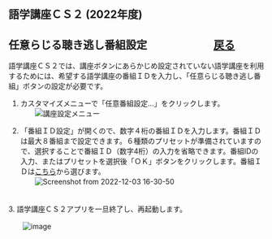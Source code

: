 ## 語学講座ＣＳ２ (2022年度) 
## 任意らじる聴き逃し番組設定　　　　　　 [戻る](https://csreviser.github.io/CaptureStream2/)              

語学講座ＣＳ２では、講座ボタンにあらかじめ設定されていない語学講座を利用するためには、希望する語学講座の番組ＩＤを入力し、「任意らじる聴き逃し番組」ボタンの設定が必要です。 　　　　　　　

1. カスタマイズメニューで「任意番組設定...」をクリックします。            
　　![講座設定メニュー](https://user-images.githubusercontent.com/46049273/202652109-c643f46f-d1f6-4433-ba4f-d3a21e339537.png)
  
  
2. 「番組ＩＤ設定」が開くので、数字４桁の番組ＩＤを入力します。番組ＩＤは最大８番組まで設定できます。６種類のプリセットが準備されていますので、選択することで番組ＩＤ（数字4桁）の入力を省略できます。番組IDの入力、またはプリセットを選択後「ＯＫ」ボタンをクリックします。番組ＩＤは[こちら](https://github.com/CSReviser/CS-English/wiki/%E3%82%89%E3%81%98%E3%82%8B%E2%98%85%E3%82%89%E3%81%98%E3%82%8B%E7%95%AA%E7%B5%84%EF%BC%A9%EF%BC%A4%E4%B8%80%E8%A6%A7)から選びます。    
　　![Screenshot from 2022-12-03 16-30-50](https://user-images.githubusercontent.com/46049273/205430510-96fa8649-a622-45e9-b8bc-1b66566145e0.png)
   
　　　　　
　　　                  
3. 語学講座ＣＳ２アプリを一旦終了し、再起動します。  

　　![image](https://user-images.githubusercontent.com/46049273/206835938-086dca1c-63a3-4a72-8728-7155e9ba8405.png)
